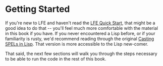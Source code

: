 # Getting Started

If you're new to LFE and haven't read the
[LFE Quick Start](http://lfe.io/rebar3-quick-start/), that might be a
good idea to do that -- you'll feel much more comfortable with the material in
this book if you have. If you never encountered a Lisp before, or if your
familiarity is rusty, we'd recommend reading through the original [Casting
SPELs in Lisp](http://www.lisperati.com/casting.html). That version is more
accessible to the Lisp new-comer.

That said, the next few sections will walk you through the steps necessary to
be able to run the code in the rest of this book.
